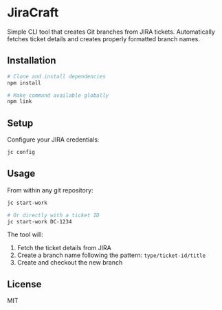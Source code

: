 # JiraCraft

Simple CLI tool that creates Git branches from JIRA tickets. Automatically fetches ticket details and creates properly formatted branch names.

## Installation

```bash
# Clone and install dependencies
npm install

# Make command available globally
npm link
```

## Setup

Configure your JIRA credentials:

```bash
jc config
```

## Usage

From within any git repository:

```bash
jc start-work

# Or directly with a ticket ID
jc start-work DC-1234
```

The tool will:

1. Fetch the ticket details from JIRA
2. Create a branch name following the pattern: `type/ticket-id/title`
3. Create and checkout the new branch

## License

MIT
